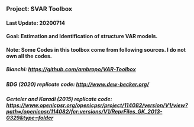 ### Project: SVAR Toolbox
#### Last Update: 20200714
#### Goal: Estimation and Identification of structure VAR models.
#### Note: Some Codes in this toolbox come from following sources. I do not own all the codes.
  ##### Bianchi: https://github.com/ambropo/VAR-Toolbox
  ##### BDG (2020) replicate code: http://www.dew-becker.org/
  ##### Gerteler and Karadi (2015) replicate code: https://www.openicpsr.org/openicpsr/project/114082/version/V1/view?path=/openicpsr/114082/fcr:versions/V1/ReprFiles_GK_2013-0329&type=folder
